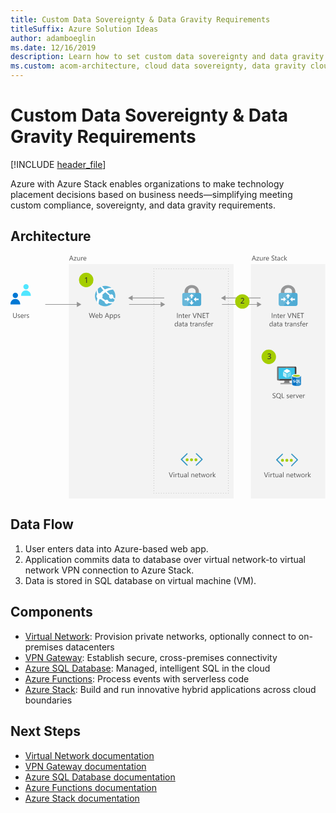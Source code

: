 ```yaml
---
title: Custom Data Sovereignty & Data Gravity Requirements
titleSuffix: Azure Solution Ideas
author: adamboeglin
ms.date: 12/16/2019
description: Learn how to set custom data sovereignty and data gravity requirements in the cloud with Azure Stack. Find a step-by-step flow chart to implement this solution.
ms.custom: acom-architecture, cloud data sovereignty, data gravity cloud, azure data sovereignty, data gravity, data sovereignty, data sovereignty requirements, interactive-diagram, 'https://azure.microsoft.com/solutions/architecture/data-sovereignty-and-gravity/'
---
```

# Custom Data Sovereignty & Data Gravity Requirements

[!INCLUDE [header_file](../header.md)]

Azure with Azure Stack enables organizations to make technology placement decisions based on business needs—simplifying meeting custom compliance, sovereignty, and data gravity requirements.

## Architecture

<svg class="architecture-diagram" aria-labelledby="data-sovereignty-and-gravity" height="489" viewbox="0 0 633 489"  xmlns="http://www.w3.org/2000/svg">
    <g fill="none" fill-rule="evenodd" stroke="none" stroke-width="1">
        <path fill="#F3F3F3" d="M483.156 488.639h149.35V17.642h-149.35zM117.317 488.639h331.126V17.642H117.317z"/>
        <path fill="#959595" d="M504.486 98.626l-9.066-5.236v4.486h-70.47v1.5h70.47v4.484zM432.017 86.376h70.469v-1.5h-70.469V80.39l-9.066 5.236 9.066 5.234z"/>
        <path d="M374.293 397.822a1.083 1.083 0 00-1.515 0 1.053 1.053 0 000 1.584l9.976 9.778a1.164 1.164 0 010 1.583l-10.184 10.12a1.166 1.166 0 000 1.583c.434.378 1.08.378 1.514 0l11.838-11.704a1.247 1.247 0 000-1.583l-11.629-11.361zM345.814 410.767a1.172 1.172 0 010-1.583l9.772-9.778c.23-.2.363-.488.363-.79 0-.306-.133-.595-.363-.794a1.08 1.08 0 00-1.513 0l-11.63 11.361a1.244 1.244 0 000 1.583l11.834 11.704c.433.378 1.08.378 1.514 0a1.166 1.166 0 000-1.583l-9.977-10.12z" fill="#3998C5"/>
        <path d="M357.932 410.829a2.991 2.991 0 01-2.989 2.992 2.99 2.99 0 010-5.983 2.99 2.99 0 012.989 2.99M375.666 410.829a2.991 2.991 0 01-2.989 2.992 2.99 2.99 0 010-5.983 2.99 2.99 0 012.99 2.99M366.748 410.829a2.991 2.991 0 01-2.989 2.992 2.99 2.99 0 010-5.983 2.99 2.99 0 012.99 2.99" fill="#A4CD00"/>
        <path d="M565.89 398.822a1.083 1.083 0 00-1.515 0 1.05 1.05 0 000 1.584l9.975 9.778a1.164 1.164 0 010 1.583l-10.183 10.12a1.166 1.166 0 000 1.583c.434.378 1.08.378 1.514 0l11.837-11.704a1.244 1.244 0 000-1.583l-11.628-11.361zM537.41 411.767a1.17 1.17 0 010-1.583l9.773-9.778c.229-.2.361-.488.361-.79 0-.306-.132-.595-.361-.794a1.08 1.08 0 00-1.514 0l-11.63 11.361a1.247 1.247 0 000 1.583l11.833 11.704c.435.378 1.08.378 1.514 0a1.166 1.166 0 000-1.583l-9.976-10.12z" fill="#3998C5"/>
        <path d="M549.528 411.829a2.99 2.99 0 11-2.99-2.991 2.99 2.99 0 012.99 2.99M567.262 411.829a2.99 2.99 0 11-2.989-2.991 2.99 2.99 0 012.99 2.99M558.344 411.829a2.99 2.99 0 11-2.989-2.991 2.99 2.99 0 012.99 2.99" fill="#A4CD00"/>
        <path d="M517.836 436.148l-3.63 9.803h-1.265l-3.554-9.803h1.278l2.714 7.773c.087.25.152.54.198.868h.028c.036-.274.111-.567.225-.881l2.77-7.76h1.236zM519.094 445.951h1.121v-7h-1.121v7zm.574-8.778a.708.708 0 01-.512-.205.685.685 0 01-.212-.519c0-.209.07-.383.212-.524a.706.706 0 01.512-.207c.205 0 .379.069.524.207a.71.71 0 01.215.524.7.7 0 01-.215.513.723.723 0 01-.524.211zM526.135 440.086c-.196-.15-.479-.226-.848-.226-.478 0-.879.226-1.199.676-.322.452-.482 1.067-.482 1.846v3.568h-1.12v-7h1.12v1.445h.027c.16-.493.403-.877.731-1.154a1.676 1.676 0 011.101-.413c.292 0 .515.033.67.096v1.162zM531.002 445.882c-.265.146-.613.22-1.046.22-1.225 0-1.839-.685-1.839-2.052v-4.143h-1.203v-.957h1.203v-1.709l1.121-.36v2.07h1.764v.956h-1.764v3.946c0 .468.08.804.24 1.004.16.201.423.3.793.3.282 0 .526-.076.731-.232v.957zM538.16 445.95h-1.121v-1.106h-.028c-.464.847-1.184 1.27-2.16 1.27-1.668 0-2.503-.991-2.503-2.98v-4.183h1.115v4.006c0 1.476.566 2.215 1.696 2.215.547 0 .996-.201 1.35-.606.352-.402.53-.93.53-1.582v-4.033h1.12v7zM544.312 442.41l-1.688.232c-.52.075-.912.202-1.176.387-.265.184-.397.512-.397.98 0 .342.122.622.365.839.245.216.57.324.975.324.556 0 1.016-.196 1.377-.584.363-.391.544-.883.544-1.481v-.697zm1.12 3.54h-1.12v-1.093h-.027c-.488.84-1.205 1.258-2.154 1.258-.697 0-1.243-.184-1.636-.553-.395-.37-.592-.86-.592-1.47 0-1.307.77-2.07 2.31-2.284l2.099-.293c0-1.19-.48-1.785-1.442-1.785-.843 0-1.605.287-2.284.862v-1.15c.689-.436 1.482-.655 2.379-.655 1.646 0 2.468.87 2.468 2.61v4.554zM547.545 445.951h1.121v-10.363h-1.121zM560.581 445.95h-1.12v-3.991c0-1.485-.543-2.23-1.628-2.23-.56 0-1.024.212-1.39.634-.368.422-.55.953-.55 1.596v3.992h-1.123v-7h1.122v1.162h.027c.528-.883 1.294-1.326 2.297-1.326.765 0 1.351.248 1.757.742.405.494.608 1.209.608 2.143v4.279zM567.171 441.78c-.005-.645-.16-1.15-.468-1.51-.308-.36-.735-.54-1.282-.54-.528 0-.978.19-1.347.569-.369.377-.596.873-.683 1.482h3.78zm1.148.952h-4.942c.02.779.228 1.38.63 1.805.4.424.951.635 1.653.635.788 0 1.513-.26 2.174-.78v1.053c-.615.447-1.429.67-2.44.67-.99 0-1.766-.318-2.33-.953-.567-.637-.849-1.53-.849-2.684 0-1.088.31-1.976.926-2.662.618-.685 1.384-1.03 2.301-1.03.916 0 1.625.298 2.125.89.501.593.752 1.416.752 2.468v.588zM573.262 445.882c-.265.146-.613.22-1.046.22-1.225 0-1.839-.685-1.839-2.052v-4.143h-1.203v-.957h1.203v-1.709l1.121-.36v2.07h1.764v.956h-1.764v3.946c0 .468.08.804.24 1.004.16.201.423.3.793.3.282 0 .526-.076.731-.232v.957zM583.577 438.95l-2.098 7h-1.163l-1.442-5.01a3.223 3.223 0 01-.109-.65h-.028a3.095 3.095 0 01-.142.638l-1.567 5.023h-1.12l-2.12-7h1.177l1.448 5.264c.047.16.077.369.096.629h.054c.014-.2.056-.414.124-.643l1.614-5.25h1.024l1.45 5.277c.046.17.08.379.103.629h.053c.01-.177.048-.386.117-.63l1.423-5.276h1.106zM587.843 439.73c-.72 0-1.29.246-1.709.734-.419.491-.629 1.166-.629 2.028 0 .83.212 1.484.636 1.963.424.478.991.716 1.702.716.725 0 1.281-.234 1.672-.703.39-.47.584-1.136.584-2.004 0-.875-.195-1.548-.584-2.023-.39-.473-.947-.711-1.672-.711m-.082 6.385c-1.034 0-1.86-.326-2.479-.981-.617-.654-.925-1.521-.925-2.601 0-1.176.321-2.094.964-2.754.642-.662 1.51-.992 2.604-.992 1.044 0 1.858.322 2.443.964.586.643.88 1.534.88 2.672 0 1.118-.316 2.012-.948 2.684-.63.672-1.478 1.008-2.539 1.008M596.689 440.086c-.196-.15-.48-.226-.848-.226-.478 0-.88.226-1.2.676-.321.452-.481 1.067-.481 1.846v3.568h-1.121v-7h1.12v1.445h.028c.159-.493.403-.877.73-1.154a1.676 1.676 0 011.102-.413c.292 0 .515.033.67.096v1.162zM603.716 445.95h-1.572l-3.09-3.362h-.027v3.363h-1.122v-10.363h1.122v6.57h.027l2.94-3.207h1.47l-3.248 3.377z" fill="#525252"/>
        <path d="M356.9 75.59v-3.75c0-3.354 3.38-6.07 7.55-6.07 4.172 0 7.553 2.716 7.553 6.07v3.706l6.694.043v-2.873c0-7.22-6.488-13.074-14.491-13.074s-14.492 5.853-14.492 13.074v2.916l7.186-.043z" fill="#969798"/>
        <path d="M349.117 75.209a3.928 3.928 0 00-3.934 3.921v18.59a3.93 3.93 0 003.934 3.922h5.582l10.858-13.034 6.378-13.4h-22.818z" fill="#69B8DA"/>
        <path d="M383.183 97.72V79.13a3.928 3.928 0 00-3.935-3.922h-7.313l-17.236 26.434h24.549a3.93 3.93 0 003.935-3.923" fill="#4FABD4"/>
        <path fill="#FFF" d="M378.034 86.935h-5.147v-3.172L368 88.376l4.887 4.701V89.85h5.147zM349.984 89.819h5.147v3.172l4.888-4.613-4.888-4.701v3.227h-5.147zM362.447 90.685v3.835h-3.182l4.627 4.872 4.714-4.872h-3.235v-3.835zM365.515 85.899v-3.575h3.181l-4.627-4.873-4.714 4.873h3.236v3.575z"/>
        <path fill="#525252" d="M334.772 125.812h1.148v-9.803h-1.148zM344.158 125.812h-1.121v-3.992c0-1.487-.542-2.229-1.627-2.229-.561 0-1.024.211-1.391.633-.367.42-.55.953-.55 1.596v3.992h-1.122v-7h1.122v1.162h.027c.528-.885 1.294-1.326 2.297-1.326.765 0 1.35.246 1.757.742.405.494.608 1.207.608 2.143v4.279zM349.517 125.744c-.265.145-.613.219-1.046.219-1.225 0-1.839-.684-1.839-2.051v-4.143h-1.203v-.957h1.203v-1.71l1.121-.362v2.072h1.764v.957h-1.764v3.944c0 .47.08.804.24 1.006.159.199.423.3.793.3.282 0 .526-.078.731-.232v.957zM355.382 121.642c-.005-.648-.16-1.15-.468-1.512-.308-.359-.735-.539-1.282-.539-.528 0-.978.19-1.347.567-.369.38-.596.873-.683 1.484h3.78zm1.148.95h-4.942c.02.78.228 1.38.63 1.804.4.424.951.637 1.653.637.788 0 1.513-.26 2.174-.78v1.053c-.615.445-1.429.67-2.44.67-.99 0-1.766-.318-2.33-.953-.567-.637-.849-1.53-.849-2.684 0-1.09.31-1.976.926-2.662.618-.687 1.384-1.029 2.301-1.029.916 0 1.625.295 2.125.89.501.59.752 1.413.752 2.465v.588zM361.876 119.947c-.196-.15-.479-.227-.848-.227-.478 0-.879.227-1.199.678-.322.45-.482 1.067-.482 1.846v3.568h-1.12v-7h1.12v1.442h.027c.16-.493.403-.875.731-1.151a1.666 1.666 0 011.101-.414c.292 0 .515.03.67.096v1.162zM374.366 116.01l-3.63 9.802h-1.265l-3.554-9.803h1.278l2.714 7.771c.087.252.152.542.198.87h.028c.036-.274.11-.569.225-.883l2.769-7.758h1.237zM383.676 125.812h-1.408l-5.045-7.814a3.226 3.226 0 01-.315-.616h-.04c.036.211.054.659.054 1.348v7.082h-1.148v-9.803h1.49l4.908 7.69c.205.32.337.539.397.656h.027c-.046-.281-.068-.764-.068-1.441v-6.905h1.148v9.803zM391.442 125.812h-5.195v-9.803h4.976v1.039h-3.828v3.26h3.54v1.033h-3.54v3.432h4.047zM399.153 117.048h-2.83v8.764h-1.15v-8.764h-2.822v-1.039h6.802zM335.234 139.447v-1.033c0-.565-.187-1.043-.561-1.436-.374-.39-.847-.588-1.421-.588-.684 0-1.222.252-1.614.752-.391.502-.588 1.196-.588 2.078 0 .807.188 1.444.565 1.91.375.469.88.702 1.514.702.624 0 1.13-.225 1.52-.676.39-.451.585-1.022.585-1.71zm1.12 3.164h-1.12v-1.19h-.027c-.52.903-1.322 1.354-2.407 1.354-.88 0-1.582-.312-2.11-.94-.524-.626-.788-1.48-.788-2.56 0-1.156.292-2.084.875-2.781.583-.697 1.36-1.047 2.33-1.047.963 0 1.662.379 2.1 1.135h.027v-4.334h1.12v10.363zM342.514 139.07l-1.688.232c-.52.075-.912.202-1.176.387-.265.184-.397.512-.397.98 0 .342.122.622.365.839.245.216.57.324.975.324.556 0 1.016-.196 1.377-.584.363-.391.544-.883.544-1.481v-.697zm1.121 3.54h-1.121v-1.093h-.027c-.488.84-1.205 1.258-2.154 1.258-.697 0-1.243-.184-1.636-.553-.395-.37-.592-.86-.592-1.47 0-1.307.77-2.07 2.31-2.284l2.099-.293c0-1.19-.48-1.785-1.442-1.785-.843 0-1.605.287-2.284.862v-1.15c.689-.436 1.482-.655 2.379-.655 1.646 0 2.468.87 2.468 2.61v4.554zM348.995 142.542c-.266.147-.613.22-1.046.22-1.226 0-1.84-.685-1.84-2.052v-4.143h-1.202v-.957h1.203v-1.709l1.12-.36v2.07h1.764v.957h-1.764v3.945c0 .469.08.804.24 1.005.16.2.423.3.793.3.283 0 .526-.077.732-.233v.957zM354.381 139.07l-1.688.232c-.52.075-.912.202-1.176.387-.265.184-.397.512-.397.98 0 .342.122.622.365.839.245.216.57.324.975.324.556 0 1.016-.196 1.377-.584.363-.391.544-.883.544-1.481v-.697zm1.121 3.54h-1.12v-1.093h-.028c-.488.84-1.205 1.258-2.154 1.258-.697 0-1.243-.184-1.636-.553-.395-.37-.592-.86-.592-1.47 0-1.307.77-2.07 2.31-2.284l2.1-.293c0-1.19-.48-1.785-1.443-1.785-.843 0-1.605.287-2.284.862v-1.15c.69-.436 1.482-.655 2.38-.655 1.645 0 2.467.87 2.467 2.61v4.554zM364.697 142.542c-.265.147-.613.22-1.046.22-1.225 0-1.84-.685-1.84-2.052v-4.143h-1.202v-.957h1.203v-1.709l1.12-.36v2.07h1.765v.957h-1.764v3.945c0 .469.08.804.24 1.005.159.2.423.3.793.3.282 0 .526-.077.73-.233v.957zM369.844 136.746c-.196-.15-.479-.225-.848-.225-.478 0-.879.225-1.199.676-.322.45-.482 1.067-.482 1.846v3.568h-1.12v-7h1.12v1.444h.027c.16-.493.403-.877.731-1.153a1.676 1.676 0 011.101-.414c.292 0 .515.033.67.096v1.162zM374.95 139.07l-1.687.232c-.52.075-.912.202-1.176.387-.265.184-.397.512-.397.98 0 .342.122.622.365.839.245.216.57.324.975.324.556 0 1.016-.196 1.377-.584.363-.391.544-.883.544-1.481v-.697zm1.122 3.54h-1.121v-1.093h-.027c-.488.84-1.205 1.258-2.154 1.258-.697 0-1.243-.184-1.636-.553-.395-.37-.592-.86-.592-1.47 0-1.307.77-2.07 2.31-2.284l2.099-.293c0-1.19-.48-1.785-1.442-1.785-.843 0-1.605.287-2.284.862v-1.15c.689-.436 1.482-.655 2.379-.655 1.646 0 2.468.87 2.468 2.61v4.554zM383.995 142.61h-1.122v-3.991c0-1.485-.541-2.23-1.626-2.23-.562 0-1.024.212-1.392.634-.367.422-.55.953-.55 1.596v3.992h-1.122v-7h1.123v1.162h.026c.529-.883 1.295-1.326 2.298-1.326.764 0 1.35.248 1.757.742.404.494.608 1.209.608 2.143v4.279zM385.683 142.359v-1.203c.61.45 1.283.676 2.017.676.984 0 1.476-.328 1.476-.985a.855.855 0 00-.126-.474 1.29 1.29 0 00-.342-.346 2.744 2.744 0 00-.505-.27c-.195-.08-.403-.162-.626-.25a7.828 7.828 0 01-.818-.373 2.466 2.466 0 01-.588-.423 1.598 1.598 0 01-.355-.536 1.917 1.917 0 01-.119-.705c0-.328.075-.62.225-.871.151-.254.351-.465.602-.636.251-.17.536-.3.858-.385.321-.088.653-.131.994-.131.607 0 1.149.105 1.627.314v1.135c-.514-.336-1.107-.506-1.777-.506-.21 0-.398.024-.567.073a1.364 1.364 0 00-.435.2.952.952 0 00-.279.31.817.817 0 00-.1.402.95.95 0 00.1.459.993.993 0 00.29.328c.128.095.282.18.465.259.182.077.389.163.622.252.309.12.588.24.834.366.246.127.456.267.629.424.172.158.306.339.4.544.093.206.14.45.14.73 0 .349-.077.649-.23.903a1.965 1.965 0 01-.611.637 2.81 2.81 0 01-.882.375 4.362 4.362 0 01-1.046.123c-.72 0-1.345-.14-1.873-.416M395.506 133.232a1.494 1.494 0 00-.745-.184c-.784 0-1.176.495-1.176 1.483v1.08h1.641v.957h-1.64v6.043h-1.115v-6.043h-1.196v-.957h1.196v-1.135c0-.732.212-1.312.636-1.74.423-.426.952-.639 1.586-.639.341 0 .613.041.813.123v1.012zM400.907 138.44c-.005-.645-.161-1.15-.468-1.51-.308-.36-.735-.54-1.282-.54-.528 0-.978.19-1.347.569-.37.377-.596.873-.683 1.482h3.78zm1.148.952h-4.942c.019.779.228 1.38.629 1.805.4.424.952.635 1.654.635.788 0 1.513-.26 2.174-.78v1.053c-.615.447-1.43.67-2.44.67-.99 0-1.766-.318-2.331-.953-.566-.637-.848-1.53-.848-2.684 0-1.088.309-1.976.926-2.662.618-.685 1.384-1.03 2.3-1.03.917 0 1.626.298 2.126.89.5.593.752 1.416.752 2.468v.588zM407.4 136.746c-.195-.15-.478-.225-.847-.225-.478 0-.88.225-1.2.676-.321.45-.481 1.067-.481 1.846v3.568h-1.121v-7h1.12v1.444h.028c.159-.493.403-.877.73-1.153a1.676 1.676 0 011.102-.414c.292 0 .515.033.67.096v1.162zM326.574 436.148l-3.63 9.803h-1.265l-3.554-9.803h1.278l2.714 7.773c.087.25.152.54.198.868h.028c.036-.274.11-.567.225-.881l2.769-7.76h1.237zM327.832 445.951h1.121v-7h-1.121v7zm.574-8.778a.71.71 0 01-.513-.205.685.685 0 01-.212-.519c0-.209.07-.383.212-.524a.708.708 0 01.513-.207c.205 0 .379.069.523.207a.706.706 0 01.215.524.696.696 0 01-.215.513.72.72 0 01-.523.211zM334.872 440.086c-.196-.15-.479-.226-.848-.226-.478 0-.879.226-1.199.676-.322.452-.482 1.067-.482 1.846v3.568h-1.12v-7h1.12v1.445h.027c.16-.493.403-.877.731-1.154a1.676 1.676 0 011.101-.413c.292 0 .515.033.67.096v1.162zM339.74 445.882c-.265.146-.613.22-1.046.22-1.225 0-1.84-.685-1.84-2.052v-4.143h-1.202v-.957h1.203v-1.709l1.12-.36v2.07h1.765v.956h-1.764v3.946c0 .468.08.804.24 1.004.159.201.423.3.793.3.282 0 .526-.076.73-.232v.957zM346.897 445.95h-1.121v-1.106h-.027c-.465.847-1.185 1.27-2.161 1.27-1.668 0-2.502-.991-2.502-2.98v-4.183h1.115v4.006c0 1.476.565 2.215 1.695 2.215.547 0 .997-.201 1.35-.606.353-.402.53-.93.53-1.582v-4.033h1.12v7zM353.05 442.41l-1.689.232c-.52.075-.912.202-1.176.387-.265.184-.397.512-.397.98 0 .342.122.622.365.839.245.216.57.324.975.324.556 0 1.016-.196 1.377-.584.363-.391.544-.883.544-1.481v-.697zm1.12 3.54h-1.12v-1.093h-.028c-.488.84-1.205 1.258-2.154 1.258-.697 0-1.243-.184-1.636-.553-.395-.37-.592-.86-.592-1.47 0-1.307.77-2.07 2.31-2.284l2.1-.293c0-1.19-.48-1.785-1.443-1.785-.843 0-1.605.287-2.284.862v-1.15c.69-.436 1.482-.655 2.38-.655 1.645 0 2.467.87 2.467 2.61v4.554zM356.283 445.951h1.121v-10.363h-1.121zM369.319 445.95h-1.121v-3.991c0-1.485-.542-2.23-1.627-2.23-.561 0-1.024.212-1.391.634-.367.422-.55.953-.55 1.596v3.992h-1.122v-7h1.122v1.162h.027c.528-.883 1.294-1.326 2.297-1.326.765 0 1.35.248 1.757.742.405.494.608 1.209.608 2.143v4.279zM375.909 441.78c-.005-.645-.161-1.15-.468-1.51-.308-.36-.735-.54-1.282-.54-.528 0-.978.19-1.347.569-.37.377-.596.873-.683 1.482h3.78zm1.148.952h-4.942c.019.779.228 1.38.629 1.805.4.424.952.635 1.654.635.788 0 1.513-.26 2.174-.78v1.053c-.615.447-1.43.67-2.44.67-.99 0-1.766-.318-2.331-.953-.566-.637-.848-1.53-.848-2.684 0-1.088.309-1.976.926-2.662.618-.685 1.384-1.03 2.3-1.03.917 0 1.626.298 2.126.89.5.593.752 1.416.752 2.468v.588zM382 445.882c-.266.146-.614.22-1.047.22-1.225 0-1.839-.685-1.839-2.052v-4.143h-1.203v-.957h1.203v-1.709l1.121-.36v2.07H382v.956h-1.764v3.946c0 .468.08.804.24 1.004.16.201.423.3.793.3.282 0 .526-.076.731-.232v.957zM392.315 438.95l-2.1 7h-1.161l-1.442-5.01a3.223 3.223 0 01-.11-.65h-.027a3.095 3.095 0 01-.143.638l-1.566 5.023h-1.121l-2.12-7h1.177l1.449 5.264c.046.16.077.369.096.629h.054c.014-.2.055-.414.123-.643l1.614-5.25h1.025l1.449 5.277c.046.17.08.379.103.629h.054c.009-.177.048-.386.117-.63l1.422-5.276h1.107zM396.58 439.73c-.72 0-1.29.246-1.709.734-.419.491-.629 1.166-.629 2.028 0 .83.212 1.484.636 1.963.424.478.991.716 1.702.716.725 0 1.281-.234 1.672-.703.39-.47.584-1.136.584-2.004 0-.875-.195-1.548-.584-2.023-.39-.473-.947-.711-1.672-.711m-.082 6.385c-1.034 0-1.86-.326-2.479-.981-.617-.654-.925-1.521-.925-2.601 0-1.176.321-2.094.964-2.754.642-.662 1.51-.992 2.604-.992 1.044 0 1.858.322 2.443.964.586.643.88 1.534.88 2.672 0 1.118-.316 2.012-.948 2.684-.63.672-1.478 1.008-2.539 1.008M405.426 440.086c-.196-.15-.479-.226-.848-.226-.478 0-.879.226-1.199.676-.322.452-.482 1.067-.482 1.846v3.568h-1.12v-7h1.12v1.445h.027c.16-.493.403-.877.731-1.154a1.676 1.676 0 011.101-.413c.292 0 .515.033.67.096v1.162zM412.454 445.95h-1.572l-3.09-3.362h-.027v3.363h-1.123v-10.363h1.123v6.57h.026l2.94-3.207h1.47l-3.248 3.377z"/>
        <path d="M550.563 75.59v-3.75c0-3.354 3.38-6.07 7.55-6.07 4.172 0 7.553 2.716 7.553 6.07v3.706l6.694.043v-2.873c0-7.22-6.488-13.074-14.492-13.074-8.003 0-14.491 5.853-14.491 13.074v2.916l7.186-.043z" fill="#969798"/>
        <path d="M542.78 75.209a3.928 3.928 0 00-3.934 3.921v18.59a3.929 3.929 0 003.934 3.922h5.582l10.858-13.034 6.377-13.4H542.78z" fill="#69B8DA"/>
        <path d="M576.845 97.72V79.13a3.927 3.927 0 00-3.934-3.922h-7.314l-17.235 26.434h24.55a3.929 3.929 0 003.933-3.923" fill="#4FABD4"/>
        <path fill="#FFF" d="M571.697 86.935h-5.146v-3.172l-4.89 4.613 4.89 4.701V89.85h5.146zM543.646 89.819h5.148v3.172l4.887-4.613-4.887-4.701v3.227h-5.148zM556.109 90.685v3.835h-3.181l4.627 4.872 4.714-4.872h-3.236v-3.835zM559.177 85.899v-3.575h3.182l-4.627-4.873-4.715 4.873h3.236v3.575z"/>
        <path fill="#525252" d="M525.252 125.812h1.148v-9.803h-1.148zM534.636 125.812h-1.12v-3.992c0-1.487-.542-2.229-1.628-2.229-.56 0-1.023.211-1.39.633-.368.42-.55.953-.55 1.596v3.992h-1.123v-7h1.122v1.162h.027c.53-.885 1.295-1.326 2.297-1.326.765 0 1.351.246 1.758.742.404.494.607 1.207.607 2.143v4.279zM539.995 125.744c-.264.145-.612.219-1.044.219-1.226 0-1.84-.684-1.84-2.051v-4.143h-1.203v-.957h1.202v-1.71l1.121-.362v2.072h1.764v.957h-1.764v3.944c0 .47.08.804.241 1.006.159.199.423.3.793.3.282 0 .525-.078.73-.232v.957zM545.86 121.642c-.003-.648-.16-1.15-.466-1.512-.308-.359-.736-.539-1.283-.539-.527 0-.977.19-1.346.567-.37.38-.597.873-.683 1.484h3.779zm1.149.95h-4.941c.018.78.227 1.38.629 1.804.4.424.95.637 1.654.637.787 0 1.512-.26 2.174-.78v1.053c-.615.445-1.43.67-2.441.67-.99 0-1.766-.318-2.33-.953-.567-.637-.848-1.53-.848-2.684 0-1.09.309-1.976.926-2.662.617-.687 1.384-1.029 2.3-1.029.917 0 1.625.295 2.125.89.502.59.752 1.413.752 2.465v.588zM552.355 119.947c-.195-.15-.48-.227-.848-.227-.478 0-.88.227-1.2.678-.321.45-.481 1.067-.481 1.846v3.568h-1.121v-7h1.12v1.442h.028c.16-.493.404-.875.732-1.151a1.665 1.665 0 011.1-.414c.293 0 .516.03.67.096v1.162zM564.845 116.01l-3.63 9.802h-1.265l-3.554-9.803h1.277l2.715 7.771c.086.252.152.542.197.87h.028c.037-.274.111-.569.226-.883l2.768-7.758h1.238zM574.156 125.812h-1.408l-5.045-7.814a3.17 3.17 0 01-.315-.616h-.041c.036.211.055.659.055 1.348v7.082h-1.148v-9.803h1.49l4.908 7.69c.205.32.336.539.397.656h.027c-.047-.281-.068-.764-.068-1.441v-6.905h1.148v9.803zM581.921 125.812h-5.195v-9.803h4.976v1.039h-3.828v3.26h3.541v1.033h-3.54v3.432h4.046zM589.632 117.048h-2.83v8.764h-1.149v-8.764h-2.824v-1.039h6.803zM525.712 139.447v-1.033c0-.565-.186-1.043-.56-1.436-.374-.39-.848-.588-1.422-.588-.684 0-1.22.252-1.614.752-.39.502-.588 1.196-.588 2.078 0 .807.188 1.444.565 1.91.375.469.881.702 1.514.702.625 0 1.13-.225 1.521-.676.39-.451.584-1.022.584-1.71zm1.121 3.164h-1.12v-1.19h-.028c-.52.903-1.32 1.354-2.407 1.354-.879 0-1.582-.312-2.109-.94-.525-.626-.789-1.48-.789-2.56 0-1.156.293-2.084.875-2.781.584-.697 1.361-1.047 2.332-1.047.961 0 1.66.379 2.098 1.135h.027v-4.334h1.121v10.363zM532.994 139.07l-1.69.232c-.52.075-.91.202-1.175.387-.264.184-.398.512-.398.98 0 .342.124.622.366.839.245.216.57.324.975.324.557 0 1.015-.196 1.376-.584.364-.391.546-.883.546-1.481v-.697zm1.12 3.54h-1.12v-1.093h-.028c-.489.84-1.205 1.258-2.154 1.258-.697 0-1.243-.184-1.636-.553-.396-.37-.593-.86-.593-1.47 0-1.307.772-2.07 2.31-2.284l2.1-.293c0-1.19-.48-1.785-1.442-1.785-.843 0-1.605.287-2.285.862v-1.15c.69-.436 1.484-.655 2.38-.655 1.647 0 2.469.87 2.469 2.61v4.554zM539.474 142.542c-.266.147-.613.22-1.047.22-1.224 0-1.838-.685-1.838-2.052v-4.143h-1.203v-.957h1.203v-1.709l1.121-.36v2.07h1.764v.957h-1.764v3.945c0 .469.08.804.239 1.005.16.2.423.3.793.3.283 0 .527-.077.732-.233v.957zM544.86 139.07l-1.688.232c-.52.075-.911.202-1.176.387-.264.184-.397.512-.397.98 0 .342.123.622.366.839.244.216.57.324.974.324.557 0 1.016-.196 1.377-.584.363-.391.545-.883.545-1.481v-.697zm1.122 3.54h-1.121v-1.093h-.027c-.49.84-1.205 1.258-2.155 1.258-.697 0-1.242-.184-1.636-.553-.395-.37-.592-.86-.592-1.47 0-1.307.77-2.07 2.31-2.284l2.1-.293c0-1.19-.48-1.785-1.443-1.785-.842 0-1.604.287-2.284.862v-1.15c.69-.436 1.483-.655 2.379-.655 1.647 0 2.469.87 2.469 2.61v4.554zM555.175 142.542c-.264.147-.613.22-1.045.22-1.226 0-1.84-.685-1.84-2.052v-4.143h-1.203v-.957h1.203v-1.709l1.121-.36v2.07h1.764v.957h-1.764v3.945c0 .469.08.804.241 1.005.158.2.423.3.793.3.281 0 .525-.077.73-.233v.957zM560.324 136.746c-.197-.15-.48-.225-.848-.225-.478 0-.88.225-1.2.676-.321.45-.481 1.067-.481 1.846v3.568h-1.121v-7h1.12v1.444h.028c.158-.493.402-.877.73-1.153a1.672 1.672 0 011.102-.414c.29 0 .514.033.67.096v1.162zM565.43 139.07l-1.688.232c-.52.075-.913.202-1.176.387-.266.184-.397.512-.397.98 0 .342.121.622.365.839.245.216.57.324.975.324.555 0 1.016-.196 1.377-.584.363-.391.543-.883.543-1.481v-.697zm1.12 3.54h-1.12v-1.093h-.028c-.487.84-1.205 1.258-2.153 1.258-.697 0-1.244-.184-1.636-.553-.395-.37-.592-.86-.592-1.47 0-1.307.77-2.07 2.31-2.284l2.098-.293c0-1.19-.48-1.785-1.44-1.785-.845 0-1.607.287-2.285.862v-1.15c.688-.436 1.481-.655 2.38-.655 1.644 0 2.466.87 2.466 2.61v4.554zM574.474 142.61h-1.121v-3.991c0-1.485-.543-2.23-1.627-2.23-.561 0-1.025.212-1.391.634-.367.422-.55.953-.55 1.596v3.992h-1.122v-7h1.122v1.162h.027c.527-.883 1.293-1.326 2.297-1.326.765 0 1.351.248 1.756.742.406.494.609 1.209.609 2.143v4.279zM576.162 142.359v-1.203a3.32 3.32 0 002.017.676c.985 0 1.476-.328 1.476-.985a.855.855 0 00-.126-.474 1.276 1.276 0 00-.342-.346 2.744 2.744 0 00-.505-.27c-.195-.08-.404-.162-.625-.25a7.757 7.757 0 01-.82-.373 2.466 2.466 0 01-.587-.423 1.598 1.598 0 01-.356-.536 1.938 1.938 0 01-.118-.705c0-.328.075-.62.226-.871.15-.254.35-.465.601-.636.25-.17.535-.3.857-.385.322-.088.654-.131.995-.131.607 0 1.149.105 1.626.314v1.135c-.513-.336-1.106-.506-1.776-.506-.21 0-.399.024-.567.073a1.36 1.36 0 00-.436.2.975.975 0 00-.279.31.817.817 0 00-.1.402.95.95 0 00.1.459.996.996 0 00.292.328c.126.095.28.18.464.259.182.077.389.163.622.252.31.12.587.24.833.366.246.127.457.267.63.424.173.158.305.339.4.544.094.206.14.45.14.73 0 .349-.077.649-.23.903a1.955 1.955 0 01-.611.637 2.804 2.804 0 01-.881.375 4.37 4.37 0 01-1.048.123c-.718 0-1.343-.14-1.872-.416M585.986 133.232a1.495 1.495 0 00-.746-.184c-.783 0-1.176.495-1.176 1.483v1.08h1.64v.957h-1.64v6.043h-1.113v-6.043h-1.197v-.957h1.197v-1.135c0-.732.21-1.312.635-1.74.423-.426.953-.639 1.586-.639.34 0 .613.041.814.123v1.012zM591.386 138.44c-.006-.645-.162-1.15-.469-1.51-.308-.36-.734-.54-1.28-.54-.53 0-.98.19-1.349.569-.369.377-.595.873-.683 1.482h3.781zm1.148.952h-4.943c.02.779.23 1.38.63 1.805.401.424.952.635 1.653.635.79 0 1.514-.26 2.174-.78v1.053c-.615.447-1.428.67-2.439.67-.99 0-1.766-.318-2.332-.953-.565-.637-.848-1.53-.848-2.684 0-1.088.31-1.976.926-2.662.62-.685 1.385-1.03 2.301-1.03.916 0 1.625.298 2.126.89.5.593.752 1.416.752 2.468v.588zM597.88 136.746c-.197-.15-.479-.225-.848-.225-.478 0-.879.225-1.199.676-.322.45-.482 1.067-.482 1.846v3.568h-1.12v-7h1.12v1.444h.027c.158-.493.402-.877.731-1.153a1.672 1.672 0 011.101-.414c.291 0 .514.033.67.096v1.162zM526.71 286.416v-1.354c.154.137.34.26.557.37.216.109.443.2.683.277.24.074.481.133.721.174.242.04.465.06.67.06.707 0 1.234-.131 1.582-.392.35-.262.523-.64.523-1.131 0-.266-.058-.494-.174-.692a1.96 1.96 0 00-.482-.535 4.644 4.644 0 00-.728-.465c-.28-.148-.582-.304-.905-.468-.342-.174-.662-.35-.957-.528a4.108 4.108 0 01-.773-.587 2.45 2.45 0 01-.516-.727 2.267 2.267 0 01-.187-.955c0-.445.097-.834.293-1.164.197-.332.453-.604.773-.82a3.543 3.543 0 011.09-.477 5.033 5.033 0 011.248-.156c.965 0 1.67.115 2.111.347v1.293c-.578-.402-1.32-.601-2.228-.601-.25 0-.5.025-.752.078-.25.053-.473.139-.67.256a1.491 1.491 0 00-.479.459 1.209 1.209 0 00-.183.683c0 .25.047.467.138.649.094.183.233.349.415.5.183.15.404.295.666.437.263.14.564.295.906.465.351.172.683.356.998.547.314.19.59.402.828.635.236.232.424.49.562.773.141.28.21.606.21.97 0 .483-.094.893-.284 1.227a2.323 2.323 0 01-.765.817 3.343 3.343 0 01-1.112.455 6.037 6.037 0 01-1.326.14c-.154 0-.346-.013-.574-.037a8.282 8.282 0 01-.697-.11 5.915 5.915 0 01-.674-.177 2.165 2.165 0 01-.508-.236M538.638 277.884c-1.029 0-1.865.371-2.508 1.113-.642.744-.965 1.72-.965 2.926 0 1.203.313 2.176.938 2.92.63.732 1.447 1.1 2.453 1.1 1.076 0 1.924-.35 2.543-1.053.621-.7.93-1.684.93-2.945 0-1.299-.3-2.299-.903-3.002-.6-.705-1.429-1.059-2.488-1.059m-.082 9.092c-1.385 0-2.5-.459-3.342-1.375-.834-.916-1.252-2.108-1.252-3.574 0-1.582.426-2.84 1.28-3.774.855-.939 2.015-1.408 3.478-1.408 1.35 0 2.44.455 3.268 1.367.83.91 1.244 2.104 1.244 3.574 0 1.6-.424 2.866-1.272 3.795a3.74 3.74 0 01-.642.574l2.756 1.975h-2.086l-1.846-1.38a5.295 5.295 0 01-1.586.226M550.245 286.812h-5.086v-9.803h1.149v8.764h3.938zM555.011 286.558v-1.203a3.316 3.316 0 002.016.678c.984 0 1.476-.329 1.476-.985a.85.85 0 00-.125-.474 1.276 1.276 0 00-.342-.346 2.523 2.523 0 00-.505-.27 31.63 31.63 0 00-.627-.25 8.24 8.24 0 01-.817-.373 2.466 2.466 0 01-.588-.423 1.586 1.586 0 01-.355-.538 1.886 1.886 0 01-.119-.703c0-.328.074-.619.224-.87a2.02 2.02 0 01.602-.638 2.9 2.9 0 01.86-.386c.32-.086.652-.129.993-.129.606 0 1.15.103 1.627.314v1.135c-.515-.338-1.107-.506-1.777-.506-.21 0-.398.024-.568.072a1.349 1.349 0 00-.434.202.893.893 0 00-.279.31.812.812 0 00-.1.401c0 .181.033.334.1.457a.99.99 0 00.29.328c.128.095.282.183.464.26.183.078.39.162.623.253.308.118.588.241.834.366s.455.267.63.423c.17.16.305.338.4.543.091.206.138.45.138.733 0 .346-.077.646-.229.902a1.97 1.97 0 01-.61.635c-.257.17-.55.295-.884.377a4.354 4.354 0 01-1.045.123c-.72 0-1.346-.139-1.873-.418M565.853 282.642c-.006-.648-.162-1.15-.47-1.512-.307-.359-.733-.539-1.28-.539-.53 0-.98.19-1.348.567-.37.38-.595.873-.683 1.484h3.78zm1.148.95h-4.943c.02.78.229 1.38.629 1.804.402.424.953.637 1.654.637.789 0 1.514-.26 2.174-.78v1.053c-.615.445-1.428.67-2.44.67-.99 0-1.765-.318-2.331-.953-.565-.637-.848-1.53-.848-2.684 0-1.09.309-1.976.926-2.662.619-.687 1.385-1.029 2.3-1.029.917 0 1.626.295 2.127.89.5.59.752 1.413.752 2.465v.588zM572.347 280.947c-.197-.15-.479-.227-.848-.227-.478 0-.879.227-1.199.678-.322.45-.482 1.067-.482 1.846v3.568h-1.121v-7h1.121v1.442h.027c.158-.493.402-.875.731-1.151a1.662 1.662 0 011.101-.414c.291 0 .514.03.67.096v1.162zM579.626 279.812l-2.789 7h-1.1l-2.652-7h1.23l1.778 5.086c.131.373.213.699.246.976h.027c.045-.349.117-.667.22-.949l1.858-5.113h1.182zM585.226 282.642c-.006-.648-.162-1.15-.469-1.512-.308-.359-.734-.539-1.281-.539-.529 0-.979.19-1.348.567-.369.38-.595.873-.683 1.484h3.781zm1.148.95h-4.943c.02.78.229 1.38.629 1.804.402.424.953.637 1.654.637.789 0 1.514-.26 2.174-.78v1.053c-.615.445-1.428.67-2.439.67-.991 0-1.766-.318-2.332-.953-.565-.637-.848-1.53-.848-2.684 0-1.09.309-1.976.926-2.662.619-.687 1.385-1.029 2.301-1.029.916 0 1.625.295 2.126.89.5.59.752 1.413.752 2.465v.588zM591.72 280.947c-.197-.15-.479-.227-.848-.227-.478 0-.879.227-1.199.678-.322.45-.482 1.067-.482 1.846v3.568h-1.12v-7h1.12v1.442h.027c.158-.493.402-.875.731-1.151a1.662 1.662 0 011.101-.414c.291 0 .514.03.67.096v1.162zM123.874 6.582l-1.539-4.176a3.98 3.98 0 01-.15-.657h-.028a3.676 3.676 0 01-.156.656l-1.525 4.178h3.398zm2.686 3.78h-1.272l-1.039-2.748h-4.156l-.977 2.749h-1.279l3.76-9.803h1.19l3.773 9.803zM132.734 3.684l-4.143 5.722h4.102v.957h-5.75v-.349l4.143-5.694h-3.752v-.957h5.4zM139.843 10.363h-1.12V9.256h-.028c-.465.847-1.186 1.27-2.16 1.27-1.669 0-2.503-.993-2.503-2.98V3.364h1.114v4.006c0 1.476.565 2.215 1.695 2.215.547 0 .997-.201 1.351-.606.352-.402.53-.93.53-1.582V3.363h1.121v7zM145.755 4.498c-.195-.15-.479-.226-.848-.226-.478 0-.878.226-1.199.677-.32.45-.482 1.067-.482 1.846v3.568h-1.12v-7h1.12v1.443h.027c.16-.493.404-.876.732-1.152a1.668 1.668 0 011.1-.414c.292 0 .516.03.67.096v1.162zM151.265 6.193c-.004-.646-.16-1.15-.468-1.511-.307-.36-.735-.54-1.282-.54-.528 0-.977.19-1.346.568-.369.378-.597.872-.683 1.483h3.779zm1.148.95h-4.941c.018.779.228 1.38.629 1.805.4.424.952.636 1.654.636.788 0 1.513-.26 2.174-.78v1.053c-.615.447-1.43.67-2.441.67-.989 0-1.766-.318-2.33-.953-.566-.637-.848-1.531-.848-2.684 0-1.09.309-1.976.926-2.662.617-.686 1.384-1.03 2.3-1.03.917 0 1.625.298 2.125.89.502.59.752 1.415.752 2.467v.588zM490.841 6.582l-1.538-4.176a3.878 3.878 0 01-.15-.657h-.028a3.753 3.753 0 01-.157.656l-1.524 4.178h3.397zm2.687 3.78h-1.272l-1.039-2.748h-4.156l-.978 2.749h-1.278l3.76-9.803h1.19l3.773 9.803zM499.7 3.684l-4.142 5.722h4.102v.957h-5.75v-.349l4.144-5.694H494.3v-.957h5.4zM506.81 10.363h-1.121V9.256h-.027c-.465.847-1.186 1.27-2.161 1.27-1.668 0-2.502-.993-2.502-2.98V3.364h1.115v4.006c0 1.476.565 2.215 1.695 2.215.547 0 .997-.201 1.35-.606.353-.402.53-.93.53-1.582V3.363h1.12v7zM512.723 4.498c-.196-.15-.479-.226-.848-.226-.478 0-.878.226-1.2.677-.32.45-.481 1.067-.481 1.846v3.568h-1.121v-7h1.121v1.443h.027c.159-.493.403-.876.731-1.152a1.67 1.67 0 011.101-.414c.292 0 .515.03.67.096v1.162zM518.233 6.193c-.005-.646-.161-1.15-.468-1.511-.308-.36-.735-.54-1.282-.54-.528 0-.978.19-1.347.568-.37.378-.597.872-.683 1.483h3.78zm1.148.95h-4.942c.018.779.228 1.38.629 1.805.4.424.952.636 1.654.636.788 0 1.513-.26 2.174-.78v1.053c-.615.447-1.43.67-2.44.67-.99 0-1.767-.318-2.331-.953-.566-.637-.848-1.531-.848-2.684 0-1.09.309-1.976.926-2.662.618-.686 1.384-1.03 2.3-1.03.917 0 1.626.298 2.126.89.5.59.752 1.415.752 2.467v.588zM524.604 9.966V8.612c.155.137.34.26.558.37.215.11.443.201.683.277.238.074.479.133.72.174.242.041.466.061.67.061.707 0 1.235-.13 1.583-.393.349-.262.523-.639.523-1.13 0-.265-.058-.495-.174-.692a1.964 1.964 0 00-.482-.536 4.718 4.718 0 00-.728-.465c-.28-.148-.582-.304-.906-.468a15.48 15.48 0 01-.957-.527 4.136 4.136 0 01-.772-.588 2.437 2.437 0 01-.516-.727 2.25 2.25 0 01-.188-.954c0-.446.097-.835.294-1.165.195-.33.453-.604.772-.818a3.512 3.512 0 011.09-.478 4.973 4.973 0 011.248-.157c.966 0 1.67.116 2.112.348v1.292c-.58-.4-1.322-.6-2.228-.6-.251 0-.502.025-.752.077a2.14 2.14 0 00-.67.257c-.196.118-.356.27-.48.458a1.214 1.214 0 00-.183.683c0 .25.047.467.139.65.094.182.232.348.415.5.18.15.404.296.666.436.262.141.564.297.906.465.35.174.683.356.998.547.314.191.59.403.827.636.237.232.425.49.563.772.14.283.209.606.209.971 0 .482-.094.892-.283 1.226a2.335 2.335 0 01-.765.818 3.35 3.35 0 01-1.112.454 6.05 6.05 0 01-1.326.141c-.155 0-.347-.013-.574-.038a8.035 8.035 0 01-.697-.109 5.86 5.86 0 01-.674-.178 2.153 2.153 0 01-.51-.236M535.145 10.294c-.265.146-.613.22-1.046.22-1.226 0-1.84-.684-1.84-2.051V4.32h-1.202v-.958h1.203V1.653l1.12-.361v2.07h1.765v.957h-1.764v3.946c0 .468.079.803.24 1.005.159.2.423.3.793.3.282 0 .526-.079.73-.232v.957zM540.532 6.822l-1.688.232c-.52.073-.913.202-1.176.387-.265.184-.397.512-.397.98 0 .342.122.622.365.839.245.215.569.324.975.324.556 0 1.016-.196 1.377-.584.363-.391.544-.883.544-1.481v-.697zm1.12 3.54h-1.12V9.27h-.027c-.488.838-1.206 1.258-2.154 1.258-.697 0-1.243-.184-1.636-.554-.395-.37-.592-.858-.592-1.47 0-1.308.769-2.068 2.31-2.283l2.099-.294c0-1.19-.481-1.784-1.442-1.784-.844 0-1.605.287-2.284.862v-1.15c.688-.436 1.48-.655 2.379-.655 1.645 0 2.468.87 2.468 2.61v4.554zM548.537 10.041c-.538.323-1.177.486-1.915.486-.997 0-1.803-.324-2.415-.974-.614-.65-.92-1.49-.92-2.527 0-1.151.33-2.079.99-2.779.661-.698 1.542-1.048 2.646-1.048.615 0 1.158.114 1.628.342v1.148a2.849 2.849 0 00-1.668-.546c-.716 0-1.303.255-1.76.769-.46.511-.689 1.186-.689 2.02 0 .82.216 1.466.648 1.94.43.476 1.008.712 1.731.712.611 0 1.186-.204 1.724-.608v1.065zM556.042 10.363h-1.572L551.38 7h-.027v3.363h-1.122V0h1.122v6.569h.027l2.94-3.206h1.47l-3.248 3.377zM170.208 115.857l-2.768 9.803h-1.347l-2.016-7.164a4.472 4.472 0 01-.158-.998h-.027a5.076 5.076 0 01-.178.984l-2.029 7.178h-1.334l-2.872-9.803h1.266l2.084 7.52c.087.314.142.642.164.984h.035c.023-.242.093-.57.211-.984l2.168-7.52h1.1l2.078 7.574c.073.26.128.565.164.916h.027c.02-.238.08-.553.186-.943l2.002-7.547h1.244zM175.658 121.49c-.005-.648-.161-1.15-.47-1.512-.306-.36-.733-.54-1.28-.54-.53 0-.98.19-1.348.568-.37.379-.596.873-.683 1.484h3.78zm1.148.949h-4.943c.019.78.229 1.38.629 1.805.4.424.953.637 1.654.637.789 0 1.514-.26 2.174-.78v1.053c-.615.445-1.428.67-2.44.67-.99 0-1.766-.318-2.331-.953-.565-.637-.848-1.531-.848-2.684 0-1.09.309-1.976.927-2.662.618-.687 1.384-1.03 2.3-1.03.916 0 1.625.296 2.126.89.5.59.752 1.414.752 2.466v.588zM179.622 121.824v.979c0 .578.187 1.07.563 1.472.376.404.854.606 1.433.606.68 0 1.211-.26 1.596-.78s.578-1.242.578-2.168c0-.78-.18-1.388-.54-1.832-.36-.441-.849-.662-1.464-.662-.65 0-1.176.227-1.572.68-.397.453-.594 1.02-.594 1.705m.027 2.824h-.027v1.012h-1.12v-10.363h1.12v4.593h.027c.551-.93 1.358-1.394 2.42-1.394.898 0 1.6.312 2.11.939.507.627.761 1.467.761 2.52 0 1.17-.285 2.109-.855 2.812-.569.705-1.349 1.057-2.338 1.057-.925 0-1.624-.393-2.098-1.176M195.619 121.878l-1.54-4.176a3.98 3.98 0 01-.15-.656h-.028a3.676 3.676 0 01-.156.656l-1.525 4.176h3.399zm2.685 3.781h-1.272l-1.038-2.748h-4.156l-.977 2.748h-1.28l3.76-9.802h1.19l3.773 9.802zM200.718 121.824v.979c0 .578.187 1.07.563 1.472.376.404.854.606 1.433.606.68 0 1.211-.26 1.596-.78s.578-1.242.578-2.168c0-.78-.18-1.388-.54-1.832-.36-.441-.849-.662-1.464-.662-.65 0-1.176.227-1.572.68-.397.453-.594 1.02-.594 1.705m.027 2.824h-.027v4.23h-1.12V118.66h1.12v1.23h.027c.551-.93 1.358-1.394 2.42-1.394.903 0 1.606.312 2.112.939.505.627.76 1.467.76 2.52 0 1.17-.286 2.109-.856 2.812-.569.705-1.349 1.057-2.338 1.057-.906 0-1.605-.393-2.098-1.176M208.949 121.824v.979c0 .578.187 1.07.563 1.472.376.404.854.606 1.433.606.679 0 1.21-.26 1.596-.78.385-.52.578-1.242.578-2.168 0-.78-.181-1.388-.541-1.832-.36-.441-.848-.662-1.463-.662-.651 0-1.176.227-1.572.68-.397.453-.594 1.02-.594 1.705m.027 2.824h-.027v4.23h-1.121V118.66h1.12v1.23h.028c.55-.93 1.358-1.394 2.42-1.394.903 0 1.606.312 2.112.939.505.627.759 1.467.759 2.52 0 1.17-.285 2.109-.855 2.812-.57.705-1.35 1.057-2.338 1.057-.906 0-1.605-.393-2.098-1.176M215.634 125.406v-1.203c.61.45 1.282.678 2.016.678.984 0 1.476-.33 1.476-.985a.842.842 0 00-.126-.474 1.248 1.248 0 00-.342-.346 2.47 2.47 0 00-.505-.27c-.195-.08-.403-.164-.626-.25a8.136 8.136 0 01-.817-.373 2.466 2.466 0 01-.588-.423 1.572 1.572 0 01-.355-.538 1.886 1.886 0 01-.119-.703c0-.328.074-.62.224-.871a2.02 2.02 0 01.602-.637c.251-.17.537-.298.858-.386.322-.086.654-.13.995-.13.606 0 1.15.104 1.627.315v1.135c-.515-.338-1.107-.506-1.777-.506-.21 0-.399.024-.568.072a1.349 1.349 0 00-.434.202.906.906 0 00-.28.31.822.822 0 00-.099.4.96.96 0 00.1.458c.064.123.162.232.29.328.127.095.282.183.464.259.182.079.39.163.623.254.31.118.588.24.834.366.246.125.455.267.63.423.171.159.305.338.398.543.093.206.14.45.14.733 0 .346-.077.646-.229.902a1.959 1.959 0 01-.61.635c-.257.17-.55.295-.884.377a4.348 4.348 0 01-1.045.123c-.72 0-1.345-.14-1.873-.418"/>
        <path fill="#9F9F9F" d="M437.469 478.548h1v-1h-1zM292.464 478.548h1v-1h-1v1zm5 0h1v-1h-1v1zm5.001 0h1v-1h-1v1zm5 0h1v-1h-1v1zm5 0h1v-1h-1v1zm5 0h1v-1h-1v1zm5 0h1v-1h-1v1zm5 0h1v-1h-1v1zm5.001 0h1v-1h-1v1zm5 0h1v-1h-1v1zm5 0h1v-1h-1v1zm5 0h1v-1h-1v1zm5 0h1v-1h-1v1zm5 0h1v-1h-1v1zm5.001 0h1v-1h-1v1zm5 0h1v-1h-1v1zm5 0h1v-1h-1v1zm5 0h1v-1h-1v1zm5 0h1v-1h-1v1zm5 0h1v-1h-1v1zm5.001 0h1v-1h-1v1zm5 0h1v-1h-1v1zm5 0h1v-1h-1v1zm5 0h1v-1h-1v1zm5 0h1v-1h-1v1zm5 0h1v-1h-1v1zm5.001 0h1v-1h-1v1zm5 0h1v-1h-1v1zm5 0h1v-1h-1v1zM287.464 478.548h1v-1h-1zM287.464 32.313h1V31.31h-1v1.003zm0 5.014h1v-1.003h-1v1.003zm0 5.013h1v-1.003h-1v1.003zm0 5.015h1v-1.003h-1v1.003zm0 5.014h1v-1.003h-1v1.003zm0 5.013h1v-1.003h-1v1.003zm0 5.014h1v-1.003h-1v1.003zm0 5.015h1v-1.003h-1v1.003zm0 5.013h1v-1.003h-1v1.003zm0 5.014h1v-1.003h-1v1.003zm0 5.014h1v-1.003h-1v1.003zm0 5.014h1v-1.003h-1v1.003zm0 5.014h1v-1.003h-1v1.003zm0 5.014h1v-1.003h-1v1.003zm0 5.013h1v-1.002h-1v1.002zm0 5.015h1v-1.003h-1v1.003zm0 5.014h1v-1.003h-1v1.003zm0 5.013h1v-1.003h-1v1.003zm0 5.014h1v-1.003h-1v1.003zm0 5.015h1v-1.003h-1v1.003zm0 5.013h1v-1.003h-1v1.003zm0 5.014h1v-1.003h-1v1.003zm0 5.014h1v-1.002h-1v1.002zm0 5.014h1v-1.003h-1v1.003zm0 5.014h1v-1.003h-1v1.003zm0 5.014h1v-1.003h-1v1.003zm0 5.013h1v-1.002h-1v1.002zm0 5.015h1v-1.003h-1v1.003zm0 5.014h1V171.7h-1v1.003zm0 5.013h1v-1.003h-1v1.003zm0 5.014h1v-1.002h-1v1.002zm0 5.015h1v-1.003h-1v1.003zm0 5.013h1v-1.003h-1v1.003zm0 5.014h1v-1.003h-1v1.003zm0 5.014h1v-1.002h-1v1.002zm0 5.014h1v-1.003h-1v1.003zm0 5.014h1v-1.003h-1v1.003zm0 5.014h1v-1.003h-1v1.003zm0 5.013h1v-1.002h-1v1.002zm0 5.015h1v-1.003h-1v1.003zm0 5.014h1v-1.003h-1v1.003zm0 5.013h1v-1.003h-1v1.003zm0 5.014h1v-1.002h-1v1.002zm0 5.015h1v-1.003h-1v1.003zm0 5.013h1v-1.003h-1v1.003zm0 5.014h1v-1.003h-1v1.003zm0 5.014h1v-1.002h-1v1.002zm0 5.014h1v-1.003h-1v1.003zm0 5.014h1v-1.003h-1v1.003zm0 5.014h1v-1.003h-1v1.003zm0 5.013h1v-1.002h-1v1.002zm0 5.015h1v-1.003h-1v1.003zm0 5.014h1v-1.003h-1v1.003zm0 5.013h1v-1.003h-1v1.003zm0 5.014h1v-1.002h-1v1.002zm0 5.015h1v-1.003h-1v1.003zm0 5.013h1v-1.003h-1v1.003zm0 5.014h1v-1.003h-1v1.003zm0 5.014h1v-1.002h-1v1.002zm0 5.014h1v-1.003h-1v1.003zm0 5.014h1v-1.003h-1v1.003zm0 5.014h1v-1.003h-1v1.003zm0 5.013h1v-1.002h-1v1.002zm0 5.015h1v-1.003h-1v1.003zm0 5.014h1v-1.003h-1v1.003zm0 5.013h1v-1.003h-1v1.003zm0 5.014h1v-1.002h-1v1.002zm0 5.015h1v-1.003h-1v1.003zm0 5.013h1v-1.003h-1v1.003zm0 5.014h1v-1.003h-1v1.003zm0 5.014h1v-1.002h-1v1.002zm0 5.014h1v-1.003h-1v1.003zm0 5.014h1v-1.003h-1v1.003zm0 5.014h1v-1.003h-1v1.003zm0 5.013h1v-1.002h-1v1.002zm0 5.015h1v-1.003h-1v1.003zm0 5.014h1v-1.003h-1v1.003zm0 5.013h1v-1.003h-1v1.003zm0 5.014h1v-1.002h-1v1.002zm0 5.015h1v-1.003h-1v1.003zm0 5.013h1v-1.003h-1v1.003zm0 5.014h1v-1.003h-1v1.003zm0 5.014h1v-1.002h-1v1.002zm0 5.014h1v-1.003h-1v1.003zm0 5.014h1v-1.003h-1v1.003zm0 5.014h1v-1.003h-1v1.003zm0 5.013h1v-1.002h-1v1.002zm0 5.015h1v-1.003h-1v1.003zm0 5.014h1v-1.003h-1v1.003zM287.464 27.299h1v-1h-1zM292.465 27.299h1v-1h-1v1zm5 0h1v-1h-1v1zm5 0h1v-1h-1v1zm5.001 0h1v-1h-1v1zm5 0h1v-1h-1v1zm5 0h1v-1h-1v1zm5 0h1v-1h-1v1zm5 0h1v-1h-1v1zm5 0h1v-1h-1v1zm5.001 0h1v-1h-1v1zm5 0h1v-1h-1v1zm5 0h1v-1h-1v1zm5 0h1v-1h-1v1zm5 0h1v-1h-1v1zm5 0h1v-1h-1v1zm5.001 0h1v-1h-1v1zm5 0h1v-1h-1v1zm5 0h1v-1h-1v1zm5 0h1v-1h-1v1zm5 0h1v-1h-1v1zm5 0h1v-1h-1v1zm5.001 0h1v-1h-1v1zm5 0h1v-1h-1v1zm5 0h1v-1h-1v1zm5 0h1v-1h-1v1zm5 0h1v-1h-1v1zm5 0h1.001v-1h-1.001v1zm5.001 0h1v-1h-1v1zm5 0h1v-1h-1v1zM437.469 27.299h1v-1h-1zM437.469 32.313h1V31.31h-1v1.003zm0 5.014h1v-1.003h-1v1.003zm0 5.013h1v-1.002h-1v1.002zm0 5.015h1v-1.003h-1v1.003zm0 5.014h1v-1.003h-1v1.003zm0 5.013h1v-1.003h-1v1.003zm0 5.014h1v-1.002h-1v1.002zm0 5.015h1v-1.003h-1v1.003zm0 5.013h1v-1.003h-1v1.003zm0 5.014h1v-1.003h-1v1.003zm0 5.014h1v-1.003h-1v1.003zm0 5.014h1v-1.003h-1v1.003zm0 5.014h1v-1.003h-1v1.003zm0 5.014h1v-1.003h-1v1.003zm0 5.013h1v-1.002h-1v1.002zm0 5.015h1v-1.003h-1v1.003zm0 5.014h1v-1.003h-1v1.003zm0 5.013h1v-1.003h-1v1.003zm0 5.014h1v-1.002h-1v1.002zm0 5.015h1v-1.003h-1v1.003zm0 5.013h1v-1.003h-1v1.003zm0 5.014h1v-1.003h-1v1.003zm0 5.014h1v-1.002h-1v1.002zm0 5.014h1v-1.003h-1v1.003zm0 5.014h1v-1.003h-1v1.003zm0 5.014h1v-1.003h-1v1.003zm0 5.013h1v-1.002h-1v1.002zm0 5.015h1v-1.003h-1v1.003zm0 5.014h1V171.7h-1v1.003zm0 5.013h1v-1.003h-1v1.003zm0 5.014h1v-1.002h-1v1.002zm0 5.015h1v-1.003h-1v1.003zm0 5.013h1v-1.003h-1v1.003zm0 5.014h1v-1.003h-1v1.003zm0 5.014h1v-1.002h-1v1.002zm0 5.014h1v-1.003h-1v1.003zm0 5.014h1v-1.003h-1v1.003zm0 5.014h1v-1.003h-1v1.003zm0 5.013h1v-1.002h-1v1.002zm0 5.015h1v-1.003h-1v1.003zm0 5.014h1v-1.003h-1v1.003zm0 5.013h1v-1.003h-1v1.003zm0 5.014h1v-1.002h-1v1.002zm0 5.015h1v-1.003h-1v1.003zm0 5.013h1v-1.003h-1v1.003zm0 5.014h1v-1.003h-1v1.003zm0 5.014h1v-1.002h-1v1.002zm0 5.014h1v-1.003h-1v1.003zm0 5.014h1v-1.003h-1v1.003zm0 5.014h1v-1.003h-1v1.003zm0 5.013h1v-1.002h-1v1.002zm0 5.015h1v-1.003h-1v1.003zm0 5.014h1v-1.003h-1v1.003zm0 5.013h1v-1.003h-1v1.003zm0 5.014h1v-1.002h-1v1.002zm0 5.015h1v-1.003h-1v1.003zm0 5.013h1v-1.003h-1v1.003zm0 5.014h1v-1.003h-1v1.003zm0 5.014h1v-1.002h-1v1.002zm0 5.014h1v-1.003h-1v1.003zm0 5.014h1v-1.003h-1v1.003zm0 5.014h1v-1.003h-1v1.003zm0 5.013h1v-1.002h-1v1.002zm0 5.015h1v-1.003h-1v1.003zm0 5.014h1v-1.003h-1v1.003zm0 5.013h1v-1.003h-1v1.003zm0 5.015h1v-1.003h-1v1.003zm0 5.014h1v-1.003h-1v1.003zm0 5.013h1v-1.003h-1v1.003zm0 5.014h1v-1.003h-1v1.003zm0 5.014h1v-1.002h-1v1.002zm0 5.014h1v-1.003h-1v1.003zm0 5.014h1v-1.003h-1v1.003zm0 5.014h1v-1.003h-1v1.003zm0 5.014h1v-1.003h-1v1.003zm0 5.014h1v-1.003h-1v1.003zm0 5.014h1v-1.003h-1v1.003zm0 5.013h1v-1.003h-1v1.003zm0 5.015h1v-1.003h-1v1.003zm0 5.014h1v-1.003h-1v1.003zm0 5.013h1v-1.003h-1v1.003zm0 5.014h1v-1.003h-1v1.003zm0 5.015h1v-1.003h-1v1.003zm0 5.013h1v-1.003h-1v1.003zm0 5.014h1v-1.003h-1v1.003zm0 5.014h1v-1.003h-1v1.003zm0 5.014h1v-1.003h-1v1.003zm0 5.014h1v-1.003h-1v1.003zm0 5.014h1v-1.003h-1v1.003z"/>
        <path d="M12.568 121.695c0 2.752-1.242 4.129-3.726 4.129-2.378 0-3.568-1.324-3.568-3.973v-5.994h1.148v5.92c0 2.01.848 3.014 2.543 3.014 1.636 0 2.455-.971 2.455-2.912v-6.022h1.148v5.838zM14.44 125.406v-1.203c.61.45 1.283.678 2.018.678.984 0 1.476-.33 1.476-.985a.843.843 0 00-.127-.474 1.235 1.235 0 00-.342-.346 2.47 2.47 0 00-.505-.27c-.194-.08-.403-.164-.625-.25a8.16 8.16 0 01-.818-.373 2.466 2.466 0 01-.588-.423 1.572 1.572 0 01-.355-.538 1.906 1.906 0 01-.12-.703c0-.328.076-.62.226-.871.15-.254.35-.465.602-.637.25-.17.536-.298.857-.386.322-.086.654-.13.995-.13.606 0 1.149.104 1.627.315v1.135c-.515-.338-1.107-.506-1.777-.506-.21 0-.4.024-.567.072a1.344 1.344 0 00-.435.202.927.927 0 00-.28.31.822.822 0 00-.1.4.96.96 0 00.1.458c.066.123.163.232.29.328.128.095.283.183.466.259.18.079.389.163.622.254.309.118.588.24.834.366.246.125.455.267.629.423.172.159.306.338.399.543.094.206.14.45.14.733 0 .346-.076.646-.23.902a1.959 1.959 0 01-.61.635c-.256.17-.55.295-.882.377a4.362 4.362 0 01-1.046.123c-.721 0-1.345-.14-1.873-.418M25.283 121.49c-.005-.648-.161-1.15-.47-1.512-.306-.36-.733-.54-1.28-.54-.53 0-.978.19-1.347.568-.37.379-.597.873-.683 1.484h3.78zm1.148.949h-4.942c.018.78.228 1.38.629 1.805.4.424.952.637 1.654.637.788 0 1.513-.26 2.174-.78v1.053c-.615.445-1.43.67-2.44.67-.99 0-1.767-.318-2.331-.953-.566-.637-.848-1.531-.848-2.684 0-1.09.309-1.976.926-2.662.618-.687 1.384-1.03 2.3-1.03.917 0 1.625.296 2.126.89.5.59.752 1.414.752 2.466v.588zM31.777 119.794c-.196-.15-.48-.227-.848-.227-.478 0-.88.228-1.2.679-.321.45-.481 1.067-.481 1.846v3.567h-1.121v-7h1.12v1.442h.028c.159-.492.403-.874.73-1.15a1.664 1.664 0 011.102-.414c.29 0 .515.03.67.095v1.162zM32.665 125.406v-1.203c.61.45 1.282.678 2.017.678.984 0 1.476-.33 1.476-.985a.843.843 0 00-.127-.474 1.235 1.235 0 00-.342-.346 2.47 2.47 0 00-.505-.27c-.194-.08-.403-.164-.625-.25a8.16 8.16 0 01-.818-.373 2.466 2.466 0 01-.588-.423 1.572 1.572 0 01-.355-.538 1.906 1.906 0 01-.119-.703c0-.328.075-.62.225-.871.151-.254.351-.465.602-.637.25-.17.536-.298.857-.386.322-.086.654-.13.995-.13.606 0 1.15.104 1.627.315v1.135c-.515-.338-1.107-.506-1.777-.506-.21 0-.399.024-.567.072a1.344 1.344 0 00-.435.202.927.927 0 00-.28.31.822.822 0 00-.099.4.96.96 0 00.1.458c.065.123.162.232.29.328.127.095.282.183.465.259.181.079.39.163.622.254.31.118.588.24.834.366.246.125.455.267.63.423.171.159.305.338.398.543.094.206.141.45.141.733 0 .346-.077.646-.23.902a1.959 1.959 0 01-.61.635c-.257.17-.55.295-.883.377a4.362 4.362 0 01-1.046.123c-.72 0-1.345-.14-1.873-.418" fill="#525252"/>
        <path d="M36.452 63.066a5.313 5.313 0 01-5.311 5.31 5.312 5.312 0 01-5.31-5.31 5.312 5.312 0 015.31-5.311 5.313 5.313 0 015.31 5.31M31.098 70.373c5.354 0 9.729 4.334 9.729 9.729v1.232H21.369v-1.232c0-5.395 4.376-9.73 9.729-9.73" fill="#50E6FF"/>
        <path d="M15.081 80.315a5.313 5.313 0 01-5.31 5.311c-2.93 0-5.353-2.379-5.353-5.311s2.38-5.311 5.352-5.311a5.285 5.285 0 015.311 5.311M9.729 87.622c5.354 0 9.729 4.334 9.729 9.729v1.19H0v-1.232c0-5.353 4.333-9.687 9.729-9.687" fill="#0078D4"/>
        <path d="M564.87 248.495v-6.5c0-1.6 2.8-3 6.6-3.4l.4-.1v-12.7l-33.4-.1v23.5h2.9l.8-.7h22.7z" fill="#36C4EA"/>
        <path d="M564.87 256.596c-4.698-.2-5.1-1.2-4-5.1h-10.6c1.202 4.4-.4 5.1-7.7 5.2l22.3-.1z" fill="#7A7A7A"/>
        <path fill="#3E3E3E" d="M542.168 248.496l-3.5 3h26.2v-3zM571.97 223.097l-3.5 3h2.9v12.5c.3 0 .5-.1.8-.1.7-.1 1.4-.1 2.3-.1v-13.1c-.1-1.099-1.4-2.2-2.5-2.2"/>
        <path d="M555.57 236.594l-7-3.9c-.101 0-.101-.1-.101-.2s0-.1.1-.2l6.8-3.9h.2l6.9 3.9c.1 0 .1.1.1.2s0 .1-.1.2l-6.9 3.9z" fill="#FFF"/>
        <path d="M554.769 245.996v-7.9c0-.1 0-.1-.101-.2l-6.8-3.9h-.2v8.1c0 .1 0 .1.1.2l6.8 3.9h.1c0-.1.1-.2.1-.2" fill="#BEEDF7"/>
        <path d="M563.37 242.196c.1 0 .1-.1.1-.2v-7.8c0-.1 0-.1-.1-.2h-.2l-6.8 3.9c-.1 0-.1.1-.1.2v7.9c0 .1 0 .1.1.2h.2l6.8-4z" fill="#7CDBF1"/>
        <path d="M538.668 248.498v-22.4h30l3.5-3H537.77c-.5 0-1 .2-1.3.5-.5.5-.8 1-.8 1.7v24c0 1.099 1 2.2 2.1 2.2h.9l3.5-3h-3.5z" fill="#707070"/>
        <path d="M555.47 224.698c0 .3-.3.6-.6.6s-.6-.3-.6-.6c0-.301.3-.601.6-.601.4.1.6.3.6.6" fill="#B7D332"/>
        <path d="M565.871 242.097v17.101c0 1.7 3.9 3.3 8.9 3.3v-20.4h-8.9z" fill="#0072C5"/>
        <path d="M574.668 262.397c5 0 9-1.399 9-3.3v-17h-9v20.3z" fill="#0072C5"/>
        <path d="M574.57 262.396c5.102 0 9.102-1.4 9.102-3.3v-17.1h-9.101v20.4z" fill="#3A93CE"/>
        <path d="M583.671 242.096c0 1.7-3.899 3.301-8.899 3.301-5 0-8.9-1.4-8.9-3.3s3.9-3.3 8.9-3.3 8.9 1.5 8.9 3.3" fill="#FFF"/>
        <path d="M581.869 241.896c0 1.1-3.2 2.1-7.1 2.1-3.9 0-7.1-.901-7.1-2.1 0-1.2 3.2-2.101 7.1-2.101 3.9-.099 7.1.901 7.1 2.101" fill="#7FB900"/>
        <path d="M580.37 243.194c.9-.4 1.4-.8 1.4-1.2 0-1.1-3.2-2.1-7.098-2.1-3.902 0-7.101 1-7.101 2.1 0 .5.6 1 1.4 1.2 1.2-.5 3.3-.8 5.5-.8 2.6 0 4.6.3 5.9.8" fill="#B7D332"/>
        <path d="M571.869 253.998c0 .5-.2 1-.6 1.2-.4.3-.9.4-1.6.4-.6 0-1.1-.1-1.4-.3v-1.2c.4.4 1 .6 1.4.6.2 0 .5 0 .6-.1.1-.1.2-.201.2-.4 0-.2 0-.301-.2-.4-.1-.1-.4-.3-.9-.5-.9-.401-1.2-1-1.2-1.6 0-.5.2-.9.6-1.1.4-.3.9-.5 1.4-.5.5 0 1 .1 1.3.2v1.099c-.4-.2-.8-.4-1.2-.4-.2 0-.4 0-.6.1-.1.1-.2.2-.2.4s.1.3.2.4c.1.1.3.2.7.4.5.2.9.5 1.1.8.3.2.4.5.4.9M578.072 252.694c0 .7-.1 1.2-.4 1.7-.3.5-.7.8-1.2 1l1.6 1.5h-1.6l-1.1-1.2c-.5 0-1-.1-1.3-.4-.4-.2-.7-.6-.9-1-.2-.4-.3-.9-.3-1.4 0-.5.1-1.1.3-1.5.2-.5.6-.8 1-1.1.4-.2.9-.4 1.4-.4.5 0 1 .1 1.3.3.4.2.7.6 1 1 .1.5.2 1 .2 1.5m-1.4 0c0-.6-.1-1-.4-1.3-.2-.3-.6-.5-1-.5s-.8.1-1.1.5c-.3.3-.4.8-.4 1.3s.1 1 .4 1.3c.2.3.6.5 1.1.5.4 0 .8-.1 1.1-.5.1-.2.3-.7.3-1.3M582.269 255.496h-3.3v-5.5h1.2v4.6h2.1z" fill="#FFF"/>
        <path fill="#9FA0A1" d="M564.871 258.998v-2.4h-22.5v2.4z"/>
        <path fill="#959595" d="M310.841 98.626l-9.067-5.236v4.486h-63.469v1.5h63.47v4.484zM245.372 86.376h63.468v-1.5h-63.468V80.39l-9.066 5.236 9.066 5.234zM142.382 98.626l-9.066-5.236v4.486H69.847v1.5h63.47v4.484z"/>
        <path d="M210.757 81.635c0 11.354-9.146 20.557-20.43 20.557-11.283 0-20.43-9.203-20.43-20.557s9.147-20.558 20.43-20.558c11.284 0 20.43 9.204 20.43 20.558" fill="#FFF"/>
        <path d="M176.963 76.222a6.192 6.192 0 013.38-.23c.224-.256.454-.512.69-.767a38.102 38.102 0 015.702-4.94.047.047 0 01-.014-.014c-2.16-2.295-4.078-4.649-5.51-6.983a20.327 20.327 0 00-3.438 2.124 20.544 20.544 0 00-2.24 2.021c-.283 1.69-.392 4.854 1.43 8.79M189.628 68.464l.001.002c5.608-2.984 10.52-3.05 13.693-2.566a20.506 20.506 0 00-13.1-4.716c-2.115 0-4.238.33-6.287.99a163.211 163.211 0 005.692 6.29h.001zM174.142 85.818a6.196 6.196 0 01.005-7.517c-1.407-3.386-1.296-6.202-.832-8.181-4.711 6.875-4.868 16.155.098 23.292a31.033 31.033 0 011.189-7.064 6.547 6.547 0 01-.46-.53M193.453 72.398a183.889 183.889 0 006.808 6.433 4.4 4.4 0 015.694 1.131 4.412 4.412 0 01.6 4.249 110.974 110.974 0 003.502 2.743c1.564-5.923.489-12.473-3.525-17.712-.079-.105-.165-.201-.245-.302-.353-.033-5.57-.45-12.834 3.458M205.13 86.138a4.42 4.42 0 01-6.19-.825c-1.038-1.355-1.144-3.113-.463-4.557-2.573-2.007-5.288-4.254-7.85-6.623-.065-.062-.128-.126-.195-.187.066.062.127.13.193.191-1.669 1.14-3.453 2.56-5.35 4.332-.25.233-.48.47-.715.703a6.226 6.226 0 01-.26 6.201 38.606 38.606 0 006.662 4.607c1.767-1.138 4.136-.77 5.432.93.38.496.614 1.053.736 1.626 5.082 1.46 8.803.958 10.078.695a20.423 20.423 0 002.301-4.517c-.776-.528-2.144-1.444-4.109-2.83-.093.082-.17.177-.27.254M195.641 96.63a4.1 4.1 0 01-5.731-.755 4.085 4.085 0 01-.795-2.89 34.165 34.165 0 01-5.98-3.813 56.286 56.286 0 01-1.662-1.404 6.172 6.172 0 01-2.858.464c-1.396 3.75-1.555 7.08-1.409 9.336a20.531 20.531 0 0013.056 4.675c4.35 0 8.73-1.385 12.449-4.23a21.06 21.06 0 001.779-1.546c-2.056-.004-4.8-.138-7.939-.836a4.034 4.034 0 01-.91 1" fill="#59B3D8"/>
        <a class="architecture-tooltip-trigger" href="#">
            <circle cx="152.1" cy="49.499" fill="#A5CE00" r="14.5"/>
            <text fill="#303030" font-family="SegoeUI, Segoe UI" font-size="15" transform="translate(148.091 54.999)">
                1
            </text>
        </a>
        <a class="architecture-tooltip-trigger" href="#">
            <circle cx="465.88" cy="92.633" fill="#A5CE00" r="14.5"/>
            <text fill="#303030" font-family="SegoeUI, Segoe UI" font-size="15" transform="translate(461.872 97.133)">
                2
            </text>
        </a>
        <a class="architecture-tooltip-trigger" href="#">
            <circle cx="519.027" cy="203.904" fill="#A5CE00" r="14.5"/>
            <text fill="#303030" font-family="SegoeUI, Segoe UI" font-size="15" transform="translate(516.018 208.404)">
                3
            </text>
        </a>
    </g>
</svg>

## Data Flow

1. User enters data into Azure-based web app.
1. Application commits data to database over virtual network-to virtual network VPN connection to Azure Stack.
1. Data is stored in SQL database on virtual machine (VM).


## Components
* [Virtual Network](https://azure.microsoft.com/services/virtual-network/): Provision private networks, optionally connect to on-premises datacenters
* [VPN Gateway](https://azure.microsoft.com/services/vpn-gateway/): Establish secure, cross-premises connectivity
* [Azure SQL Database](https://azure.microsoft.com/services/sql-database/): Managed, intelligent SQL in the cloud
* [Azure Functions](https://azure.microsoft.com/services/functions/): Process events with serverless code
* [Azure Stack](https://azure.microsoft.com/overview/azure-stack/): Build and run innovative hybrid applications across cloud boundaries

## Next Steps
* [Virtual Network documentation](/azure/virtual-network/)
* [VPN Gateway documentation](/azure/vpn-gateway/)
* [Azure SQL Database documentation](/azure/sql-database/)
* [Azure Functions documentation](/azure/azure-functions/)
* [Azure Stack documentation](/azure/azure-stack/user/azure-stack-solution-staged-data-analytics)


